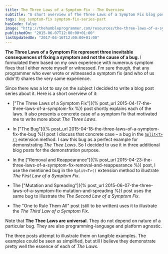 ```yaml
---
title: The Three Laws of a Symptom Fix - The Overview
subtitle: "A short overview of The Three Laws of a Symptom Fix blog post series."
tags: bug symptom-fix symptom-fix-series-part
hasCode: false
image: "http://thehumbleprogrammer.com/resources/the-three-laws-of-a-symptom-fix/the-three-laws-of-a-symptom-fix-fb.jpg"
publishedOn: "2015-06-07T12:00:00+01:00"
lastUpdatedOn: "2017-04-16T12:00:00+01:00"
---
```

**The Three Laws of a Symptom Fix represent three inevitable consequences of fixing a symptom and not the cause of a bug.** I formulated them based on my own experience with numerous symptom fixes that I either wrote myself or witnessed. I'm sure though, that any programmer who ever wrote or witnessed a symptom fix (and who of us didn't!) shares the very same experience.

Since there was a lot to say on the subject I decided to write a blog post series about it. Here is a short overview of it:

- ["The Three Laws of a Symptom Fix"]({% post_url 2015-04-17-the-three-laws-of-a-symptom-fix %}) post shortly explains each of the laws. It also presents a concrete case of a symptom fix that motivated me to write more about *The Three Laws*.

- In ["The Bug"]({% post_url 2015-04-18-the-three-laws-of-a-symptom-fix-the-bug %}) post I discuss that concrete case – a bug in the [`Split<T>()`](https://github.com/ironcev/SwissKnife/blob/master/Source/SwissKnife/Collections/CollectionExtensions.cs) extension method. I saw this bug as a perfect example for demonstrating *The Thee Laws*. So I decided to use it in three additional blog posts for the demonstration purpose.

- In the ["Removal and Reappearance"]({% post_url 2015-04-23-the-three-laws-of-a-symptom-fix-removal-and-reappearance %}) post, I use the mentioned bug in the `Split<T>()` extension method to illustrate *The First Law of a Symptom Fix*.

- The ["Mutation and Spreading"]({% post_url 2015-06-07-the-three-laws-of-a-symptom-fix-mutation-and-spreading %}) post uses the same bug to illustrate the *The Second Law of a Symptom Fix*.

- The "One to Rule Them All" post (still to be written) uses it to illustrate the *The Third Law of a Symptom Fix*.

Note that **The Thee Laws are universal**. They do not depend on nature of a particular bug. They are also programming-language and platform agnostic.

The three posts attempt to illustrate them on tangible examples. The examples could be seen as simplified, but still I believe they demonstrate pretty well the essence of each of *The Laws*.
